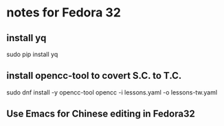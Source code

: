 # notes for Fedora 32
## install yq
sudo  pip install yq
## install opencc-tool to covert S.C. to T.C.
sudo dnf install -y opencc-tool
opencc -i  lessons.yaml -o lessons-tw.yaml

## Use Emacs for Chinese editing in Fedora32


